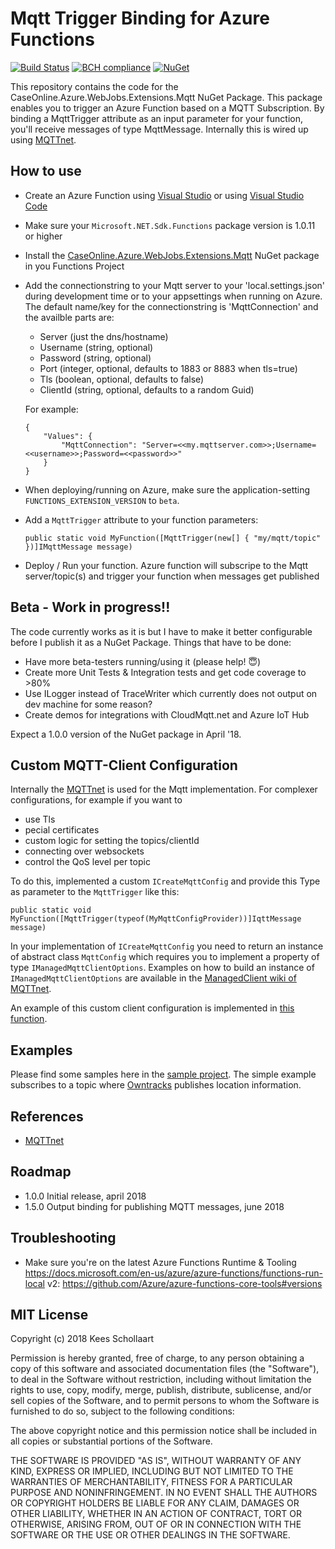 # Mqtt Trigger Binding for Azure Functions
[![Build Status](https://caseonline.visualstudio.com/_apis/public/build/definitions/4df87c38-5691-4d04-8373-46c830209b7e/11/badge)](https://caseonline.visualstudio.com/CaseOnline.Azure.WebJobs.Extensions.Mqtt/_build/index?definitionId=1) 
[![BCH compliance](https://bettercodehub.com/edge/badge/keesschollaart81/CaseOnline.Azure.WebJobs.Extensions.Mqtt?branch=master)](https://bettercodehub.com/)
[![NuGet](https://img.shields.io/nuget/v/CaseOnline.Azure.WebJobs.Extensions.Mqtt.svg)](https://www.nuget.org/packages/CaseOnline.Azure.WebJobs.Extensions.Mqtt/)

This repository contains the code for the CaseOnline.Azure.WebJobs.Extensions.Mqtt NuGet Package. This package enables you to trigger an Azure Function based on a MQTT Subscription. By binding a MqttTrigger attribute as an input parameter for your function, you'll receive messages of type MqttMessage. Internally this is wired up using [MQTTnet](https://github.com/chkr1011/MQTTnet).

## How to use
- Create an Azure Function using [Visual Studio](https://docs.microsoft.com/en-us/azure/azure-functions/functions-develop-vs) or using [Visual Studio Code](https://code.visualstudio.com/tutorials/functions-extension/getting-started)
- Make sure your ```Microsoft.NET.Sdk.Functions``` package version is 1.0.11 or higher
- Install the [CaseOnline.Azure.WebJobs.Extensions.Mqtt](https://www.nuget.org/packages/CaseOnline.Azure.WebJobs.Extensions.Mqtt/) NuGet package in you Functions Project
- Add the connectionstring to your Mqtt server to your 'local.settings.json' during development time or to your appsettings when running on Azure. 
	The default name/key for the connectionstring is 'MqttConnection' and the availble parts are:
    - Server (just the dns/hostname)
    - Username (string, optional)
    - Password (string, optional)
    - Port (integer, optional, defaults to 1883 or 8883 when tls=true)
    - Tls (boolean, optional, defaults to false)
    - ClientId (string, optional, defaults to a random Guid)
	
	For example:

	```
	{ 
		"Values": {
			"MqttConnection": "Server=<<my.mqttserver.com>>;Username=<<username>>;Password=<<password>>"
		}
	}
	```

- When deploying/running on Azure, make sure the application-setting ```FUNCTIONS_EXTENSION_VERSION``` to ```beta```. 
- Add a ```MqttTrigger``` attribute to your function parameters:

    ```
    public static void MyFunction([MqttTrigger(new[] { "my/mqtt/topic" })]IMqttMessage message) 
    ```

- Deploy / Run your function. Azure function will subscripe to the Mqtt server/topic(s) and trigger your function when messages get published

## Beta - Work in progress!!
The code currently works as it is but I have to make it better configurable before I publish it as a NuGet Package. Things that have to be done:
- Have more beta-testers running/using it (please help! 😇)
- Create more Unit Tests & Integration tests and get code coverage to >80%
- Use ILogger instead of TraceWriter which currently does not output on dev machine for some reason? 
- Create demos for integrations with CloudMqtt.net and Azure IoT Hub

Expect a 1.0.0 version of the NuGet package in April '18.

## Custom MQTT-Client Configuration
Internally the [MQTTnet](https://github.com/chkr1011/MQTTnet) is used for the Mqtt implementation.  For complexer configurations, for example if you want to 
- use Tls
- pecial certificates 
- custom logic for setting the topics/clientId 
- connecting over websockets
- control the QoS level per topic

To do this, implemented a custom ```ICreateMqttConfig``` and provide this Type as parameter to the ```MqttTrigger``` like this:
    
```
public static void MyFunction([MqttTrigger(typeof(MyMqttConfigProvider))]IqttMessage message)
```
     
In your implementation of ```ICreateMqttConfig``` you need to return an instance of abstract class ```MqttConfig``` which requires you to implement a property of type ```IManagedMqttClientOptions```. Examples on how to build an instance of ```IManagedMqttClientOptions``` are available in the  [ManagedClient wiki of MQTTnet](https://github.com/chkr1011/MQTTnet/wiki/Client).

An example of this custom client configuration is implemented in [this function](./src/ExampleFunctions/ExampleFunctions.cs#L34). 

## Examples
Please find some samples here in the [sample project](./src/ExampleFunctions/). The simple example subscribes to a topic where [Owntracks](http://owntracks.org/) publishes location information.

## References
- [MQTTnet](https://github.com/chkr1011/MQTTnet)

## Roadmap
- 1.0.0 Initial release, april 2018
- 1.5.0 Output binding for publishing MQTT messages, june 2018

## Troubleshooting
- Make sure you're on the latest Azure Functions Runtime & Tooling
	https://docs.microsoft.com/en-us/azure/azure-functions/functions-run-local
	v2: https://github.com/Azure/azure-functions-core-tools#versions


## MIT License
Copyright (c) 2018 Kees Schollaart

Permission is hereby granted, free of charge, to any person obtaining a copy of this software and associated documentation files (the "Software"), to deal in the Software without restriction, including without limitation the rights to use, copy, modify, merge, publish, distribute, sublicense, and/or sell copies of the Software, and to permit persons to whom the Software is furnished to do so, subject to the following conditions:

The above copyright notice and this permission notice shall be included in all copies or substantial portions of the Software.

THE SOFTWARE IS PROVIDED "AS IS", WITHOUT WARRANTY OF ANY KIND, EXPRESS OR IMPLIED, INCLUDING BUT NOT LIMITED TO THE WARRANTIES OF MERCHANTABILITY, FITNESS FOR A PARTICULAR PURPOSE AND NONINFRINGEMENT. IN NO EVENT SHALL THE AUTHORS OR COPYRIGHT HOLDERS BE LIABLE FOR ANY CLAIM, DAMAGES OR OTHER LIABILITY, WHETHER IN AN ACTION OF CONTRACT, TORT OR OTHERWISE, ARISING FROM, OUT OF OR IN CONNECTION WITH THE SOFTWARE OR THE USE OR OTHER DEALINGS IN THE SOFTWARE.
